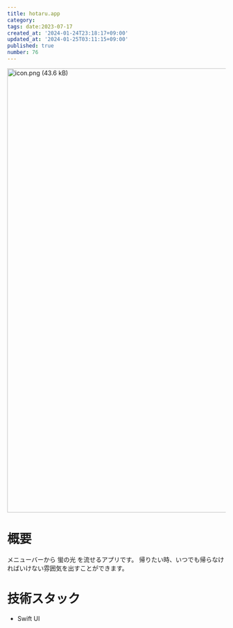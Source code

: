 ```yaml
---
title: hotaru.app
category:
tags: date:2023-07-17
created_at: '2024-01-24T23:18:17+09:00'
updated_at: '2024-01-25T03:11:15+09:00'
published: true
number: 76
---
```


<img width="1024" alt="icon.png (43.6 kB)" src="/images/articles/76/d636ebc2-676c-4a32-a15f-1d01852dfec7.png">


# 概要
メニューバーから 蛍の光 を流せるアプリです。
帰りたい時、いつでも帰らなければいけない雰囲気を出すことができます。

# 技術スタック
- Swift UI

